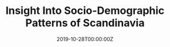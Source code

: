 ---
date: "2019-10-28T00:00:00Z"
external_link: http://rpubs.com/sambenk/EU-scandinavia-demographics
image:
  caption: Photo by Toa Heftiba on Unsplash
  focal_point: Smart
summary: An Rmarkdown document about socio-demographic patterns of Scandinavia.
tags:
- Demo
title: Insight Into Socio-Demographic Patterns of Scandinavia
---